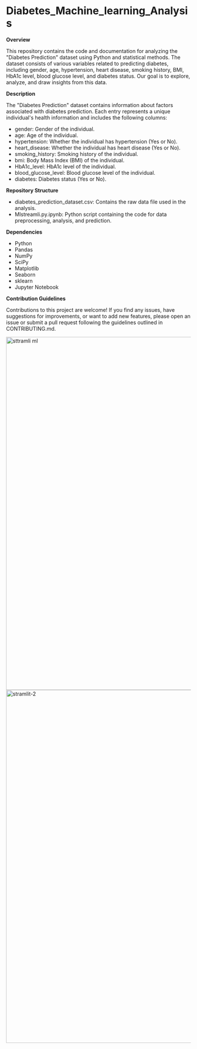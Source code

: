# Diabetes_Machine_learning_Analysis

**Overview**

This repository contains the code and documentation for analyzing the "Diabetes Prediction" dataset using Python and statistical methods. The dataset consists of various variables related to predicting diabetes, including gender, age, hypertension, heart disease, smoking history, BMI, HbA1c level, blood glucose level, and diabetes status. Our goal is to explore, analyze, and draw insights from this data.

**Description**

The "Diabetes Prediction" dataset contains information about factors associated with diabetes prediction. Each entry represents a unique individual's health information and includes the following columns:

- gender: Gender of the individual.
- age: Age of the individual.
- hypertension: Whether the individual has hypertension (Yes or No).
- heart_disease: Whether the individual has heart disease (Yes or No).
- smoking_history: Smoking history of the individual.
- bmi: Body Mass Index (BMI) of the individual.
- HbA1c_level: HbA1c level of the individual.
- blood_glucose_level: Blood glucose level of the individual.
- diabetes: Diabetes status (Yes or No).

**Repository Structure**

- diabetes_prediction_dataset.csv: Contains the raw data file used in the analysis.
- Mlstreamli.py.ipynb: Python script containing the code for data preprocessing, analysis, and prediction.
  
**Dependencies**

- Python
- Pandas
- NumPy
- SciPy
- Matplotlib
- Seaborn
- sklearn
- Jupyter Notebook

**Contribution Guidelines**

Contributions to this project are welcome! If you find any issues, have suggestions for improvements, or want to add new features, please open an issue or submit a pull request following the guidelines outlined in CONTRIBUTING.md.

<img width="960" alt="sttramli ml" src="https://github.com/Suryasadasivam/Diabetes_Machine_learning_Analysis/assets/162082177/f29f71d1-64d9-4ce1-8764-f1838ae19611">
<img width="960" alt="stramlit-2" src="https://github.com/Suryasadasivam/Diabetes_Machine_learning_Analysis/assets/162082177/c2861699-078e-42b8-b387-143953635411">


